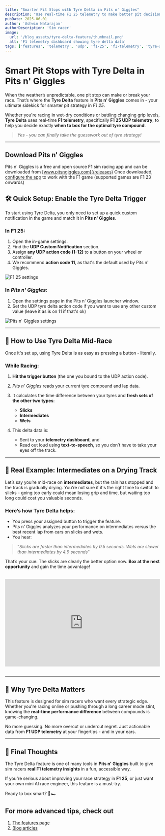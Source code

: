 ```yaml
---
title: "Smarter Pit Stops with Tyre Delta in Pits n' Giggles"
description: "Use real-time F1 25 telemetry to make better pit decisions with the Tyre Delta feature in Pits n' Giggles. Powered by F1 UDP telemetry."
pubDate: 2025-06-01
author: 'Ashwin Natarajan'
authorDescription: 'Sim racer'
image:
  url: '/blog_assets/tyre-delta-feature/thumbnail.png'
  alt: 'F1 telemetry dashboard showing tyre delta data'
tags: ['features', 'telemetry', 'udp', 'f1-25', 'f1-telemetry', 'tyre-strategy', 'pit-stop', 'sim-racing']
---
```


# Smart Pit Stops with Tyre Delta in **Pits n' Giggles**

When the weather’s unpredictable, one pit stop can make or break your race. That’s where the **Tyre Delta** feature in **Pits n' Giggles** comes in - your ultimate sidekick for smarter pit strategy in *F1 25*.

Whether you're racing in wet-dry conditions or battling changing grip levels, **Tyre Delta** uses real-time **F1 telemetry**, specifically **F1 25 UDP telemetry**, to help you decide exactly **when to box for the optimal tyre compound**.

> *Yes - you can finally take the guesswork out of tyre strategy!*

---

## Download Pits n' Giggles
Pits n' Giggles is a free and open source F1 sim racing app and can be downloaded from [www.pitsngiggles.com](/releases)
Once downloaded, [configure the app](/blog/setting-up-udp-telemetry-f1) to work with the F1 game (supported games are F1 23 onwards)

## 🛠️ Quick Setup: Enable the Tyre Delta Trigger

To start using Tyre Delta, you only need to set up a quick custom notification in the game and match it in **Pits n' Giggles**.

### In F1 25:

1. Open the in-game settings.
2. Find the **UDP Custom Notification** section.
3. Assign **any UDP action code (1–12)** to a button on your wheel or controller.
4. We recommend **action code 11**, as that's the default used by Pits n' Giggles.

![F1 25 settings](/blog_assets/tyre-delta-feature/game-settings.jpg)

### In *Pits n' Giggles*:

1. Open the settings page in the Pits n' Giggles launcher window.
2. Set the UDP tyre delta action code if you want to use any other custom value (leave it as is on 11 if that's ok)

![Pits n' Giggles settings](/blog_assets/f1-telemetry-setup/png-settings.png)

---

## 🚨 How to Use Tyre Delta Mid-Race

Once it's set up, using Tyre Delta is as easy as pressing a button - literally.

### While Racing:

1. **Hit the trigger button** (the one you bound to the UDP action code).
2. *Pits n' Giggles* reads your current tyre compound and lap data.
3. It calculates the time difference between your tyres and **fresh sets of the other two types**:

   * **Slicks**
   * **Intermediates**
   * **Wets**
4. This delta data is:

   * Sent to your **telemetry dashboard**, and
   * Read out loud using **text-to-speech**, so you don’t have to take your eyes off the track.

---

## 🧪 Real Example: Intermediates on a Drying Track

Let’s say you’re mid-race on **intermediates**, but the rain has stopped and the track is gradually drying. You’re not sure if it's the right time to switch to slicks - going too early could mean losing grip and time, but waiting too long could cost you valuable seconds.

### Here’s how Tyre Delta helps:

* You press your assigned button to trigger the feature.
* Pits n' Giggles analyzes your performance on intermediates versus the best recent lap from cars on slicks and wets.
* You hear:

> "*Slicks are faster than intermediates by 0.5 seconds. Wets are slower than intermediates by 4.9 seconds*"

That’s your cue. The slicks are clearly the better option now. **Box at the next opportunity** and gain the time advantage!

<div style="position: relative; padding-bottom: 56.25%; height: 0; overflow: hidden; margin: 2rem 0;">
  <iframe
    src="https://www.youtube.com/embed/PaMSr6SM4OM?si=qvMM_x3_07nGbFsg"
    style="position: absolute; top: 0; left: 0; width: 100%; height: 100%;"
    frameborder="0"
    allowfullscreen
  ></iframe>
</div>


---

## 🧠 Why Tyre Delta Matters

This feature is designed for sim racers who want every strategic edge. Whether you're racing online or pushing through a long career mode stint, knowing the **real-time performance difference** between compounds is game-changing.

No more guessing. No more overcut or undercut regret. Just actionable data from **F1 UDP telemetry** at your fingertips - and in your ears.

---

## 🏁 Final Thoughts

The Tyre Delta feature is one of many tools in **Pits n' Giggles** built to give sim racers **real F1 telemetry insights** in a fun, accessible way.

If you're serious about improving your race strategy in **F1 25**, or just want your own mini AI race engineer, this feature is a must-try.

Ready to box smart? 🧠🏎️

## For more advanced tips, check out
1. [The features page](/features)
2. [Blog articles](/blog)
